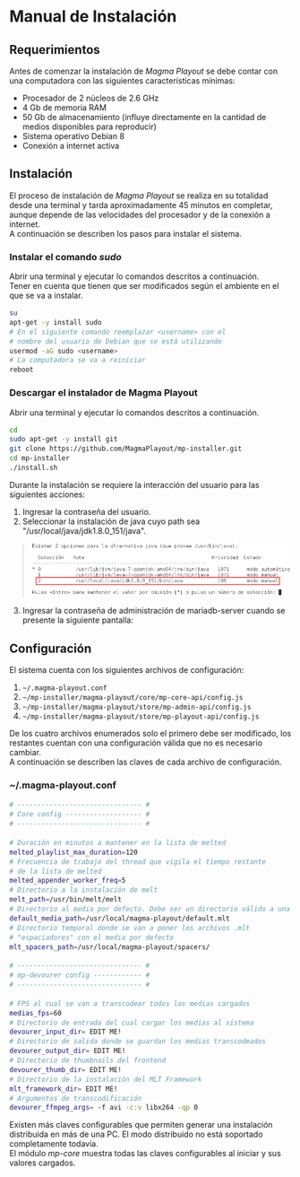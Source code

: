 # Manual de Instalación

## Requerimientos 

Antes de comenzar la instalación de _Magma Playout_ se debe contar con 
una computadora con las siguientes características mínimas:  
  * Procesador de 2 núcleos de 2.6 GHz
  * 4 Gb de memoria RAM
  * 50 Gb de almacenamiento (influye directamente en la cantidad de medios disponibles para reproducir)
  * Sistema operativo Debian 8  
  * Conexión a internet activa


## Instalación

El proceso de instalación de _Magma Playout_ se realiza en su totalidad desde
una terminal y tarda aproximadamente 45 minutos en completar, aunque depende de las velocidades del procesador y de la conexión a internet.  
A continuación se describen los pasos para instalar el sistema.  

### Instalar el comando _sudo_ 

Abrir una terminal y ejecutar lo comandos descritos a continuación.  
Tener en cuenta que tienen que ser modificados según el ambiente en el que se va a instalar.  

```bash
su  
apt-get -y install sudo  
# En el siguiente comando reemplazar <username> con el
# nombre del usuario de Debian que se está utilizando
usermod -aG sudo <username>  
# La computadora se va a reiniciar
reboot
``` 

### Descargar el instalador de Magma Playout

Abrir una terminal y ejecutar lo comandos descritos a continuación.  

```bash
cd
sudo apt-get -y install git
git clone https://github.com/MagmaPlayout/mp-installer.git
cd mp-installer
./install.sh
```

Durante la instalación se requiere la interacción del usuario para las siguientes acciones:
1. Ingresar la contraseña del usuario.
1. Seleccionar la instalación de java cuyo path sea "/usr/local/java/jdk1.8.0_151/java".  
> ![java_alternatives](install_imgs/java_alternatives.png)
3. Ingresar la contraseña de administración de mariadb-server cuando se presente la siguiente pantalla:  
> 


## Configuración

El sistema cuenta con los siguientes archivos de configuración:
1. ```~/.magma-playout.conf```
1. ```~/mp-installer/magma-playout/core/mp-core-api/config.js```
1. ```~/mp-installer/magma-playout/store/mp-admin-api/config.js```
1. ```~/mp-installer/magma-playout/store/mp-playout-api/config.js```

De los cuatro archivos enumerados solo el primero debe ser modificado, los restantes
cuentan con una configuración válida que no es necesario cambiar.  
A continuación se describen las claves de cada archivo de configuración.

### ~/.magma-playout.conf
```bash
# ------------------------------- #
# Core config ------------------- #
# ------------------------------- #

# Duración en minutos a mantener en la lista de melted
melted_playlist_max_duration=120 
# Frecuencia de trabajo del thread que vigila el tiempo restante 
# de la lista de melted
melted_appender_worker_freq=5
# Directorio a la instalación de melt
melt_path=/usr/bin/melt/melt
# Directorio al media por defecto. Debe ser un directorio válido a una imágen.
default_media_path=/usr/local/magma-playout/default.mlt
# Directorio temporal donde se van a poner los archivos .mlt 
# "espaciadores" con el media por defecto
mlt_spacers_path=/usr/local/magma-playout/spacers/

# ------------------------------- #
# mp-devourer config ------------ #
# ------------------------------- #

# FPS al cual se van a transcodear todos los medias cargados
medias_fps=60
# Directorio de entrada del cual cargar los medias al sistema
devourer_input_dir= EDIT ME!
# Directorio de salida donde se guardan los medias transcodeados
devourer_output_dir= EDIT ME!
# Directorio de thumbnails del frontend
devourer_thumb_dir= EDIT ME!
# Directorio de la instalación del MLT Framework
mlt_framework_dir= EDIT ME!
# Argumentos de transcodificación
devourer_ffmpeg_args= -f avi -c:v libx264 -qp 0
```

Existen más claves configurables que permiten generar una instalación distribuida en más de una PC. El modo
distribuido no está soportado completamente todavía.  
El módulo _mp-core_ muestra todas las claves configurables al iniciar y sus valores cargados.


